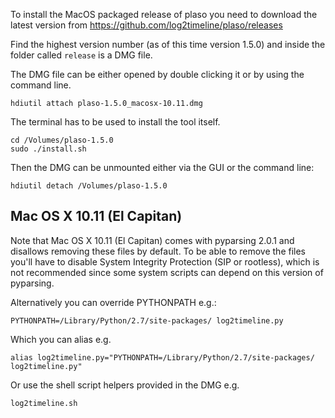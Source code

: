 To install the MacOS packaged release of plaso you need to download the latest version from https://github.com/log2timeline/plaso/releases

Find the highest version number (as of this time version 1.5.0) and inside the folder called ```release``` is a DMG file.

The DMG file can be either opened by double clicking it or by using the command line.

```
hdiutil attach plaso-1.5.0_macosx-10.11.dmg
```

The terminal has to be used to install the tool itself.

```
cd /Volumes/plaso-1.5.0
sudo ./install.sh
```

Then the DMG can be unmounted either via the GUI or the command line:
```
hdiutil detach /Volumes/plaso-1.5.0
```

## Mac OS X 10.11 (El Capitan)
Note that Mac OS X 10.11 (El Capitan) comes with pyparsing 2.0.1 and disallows removing these files by default. To be able to remove the files you'll have to disable System Integrity Protection (SIP or rootless), which is not recommended since some system scripts can depend on this version of pyparsing.

Alternatively you can override PYTHONPATH e.g.:
```
PYTHONPATH=/Library/Python/2.7/site-packages/ log2timeline.py
```

Which you can alias e.g.
```
alias log2timeline.py="PYTHONPATH=/Library/Python/2.7/site-packages/ log2timeline.py"
```

Or use the shell script helpers provided in the DMG e.g.
```
log2timeline.sh
```
